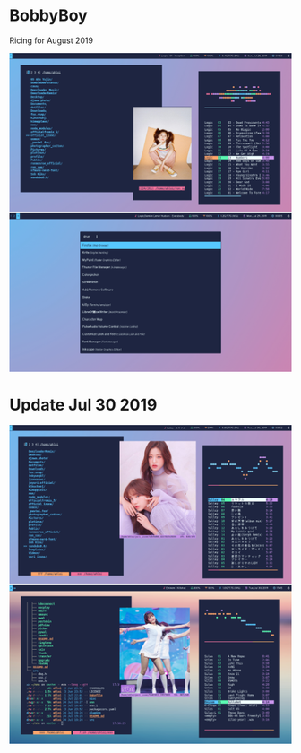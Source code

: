 # BobbyBoy
Ricing for August 2019

![](images/BobbyBoy.png)
![](images/BobbyBoy2.png)

# Update Jul 30 2019

![](images/BobbyBoy3.png)
![](images/BobbyBoy4.png)
